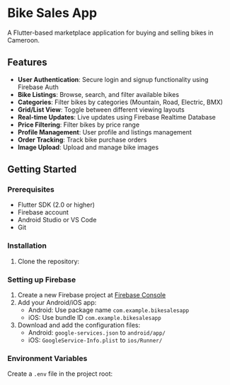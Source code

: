 # Bike Sales App

A Flutter-based marketplace application for buying and selling bikes in Cameroon.

## Features

- **User Authentication**: Secure login and signup functionality using Firebase Auth
- **Bike Listings**: Browse, search, and filter available bikes
- **Categories**: Filter bikes by categories (Mountain, Road, Electric, BMX)
- **Grid/List View**: Toggle between different viewing layouts
- **Real-time Updates**: Live updates using Firebase Realtime Database
- **Price Filtering**: Filter bikes by price range
- **Profile Management**: User profile and listings management
- **Order Tracking**: Track bike purchase orders
- **Image Upload**: Upload and manage bike images

## Getting Started

### Prerequisites

- Flutter SDK (2.0 or higher)
- Firebase account
- Android Studio or VS Code
- Git

### Installation

1. Clone the repository:

### Setting up Firebase

1. Create a new Firebase project at [Firebase Console](https://console.firebase.google.com/)
2. Add your Android/iOS app:
   - Android: Use package name `com.example.bikesalesapp`
   - iOS: Use bundle ID `com.example.bikesalesapp`
3. Download and add the configuration files:
   - Android: `google-services.json` to `android/app/`
   - iOS: `GoogleService-Info.plist` to `ios/Runner/`

### Environment Variables

Create a `.env` file in the project root:
